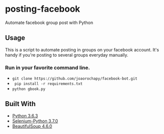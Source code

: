 # posting-facebook
Automate facebook group post with Python

## Usage
This is a script to automate posting in groups on your facebook account. It's handy if you're posting to several groups everyday manually.

### Run in your favorite command line.
* ```git clone https://github.com/joaorochapy/facebook-bot.git```
* ``` pip install -r requirements.txt```
* ``` python gbook.py ```


## Built With
* [Python 3.6.3 ](https://www.python.org/downloads/)
* [Selenium-Python 3.7.0](http://selenium-python.readthedocs.io)
* [BeautifulSoup 4.6.0](https://www.crummy.com/software/BeautifulSoup/bs4/doc/)
